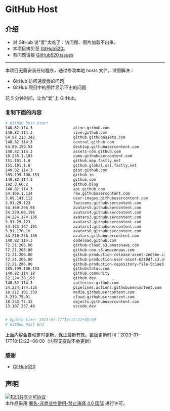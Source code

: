 # GitHub Host
## 介绍
- 对 GitHub 说"爱"太难了：访问慢、图片加载不出来。
- 本项目拷贝至 [GitHub520](https://github.com/521xueweihan/GitHub520)。
- 有问题请提 [GitHub520 issues](https://github.com/521xueweihan/GitHub520/issues/new)

---

本项目无需安装任何程序，通过修改本地 hosts 文件，试图解决：
- GitHub 访问速度慢的问题
- GitHub 项目中的图片显示不出的问题

花 5 分钟时间，让你"爱"上 GitHub。

### 复制下面的内容
```bash
# GitHub Host Start
140.82.114.3                  alive.github.com
140.82.114.3                  live.github.com
54.92.213.242                 github.githubassets.com
140.82.114.3                  central.github.com
54.89.159.53                  desktop.githubusercontent.com
140.82.114.3                  assets-cdn.github.com
18.235.1.183                  camo.githubusercontent.com
151.101.1.6                   github.map.fastly.net
151.101.1.6                   github.global.ssl.fastly.net
140.82.114.3                  gist.github.com
185.199.108.153               github.io
140.82.114.3                  github.com
192.0.66.2                    github.blog
140.82.114.3                  api.github.com
54.166.1.134                  raw.githubusercontent.com
3.89.141.112                  user-images.githubusercontent.com
3.91.29.123                   favicons.githubusercontent.com
54.160.206.98                 avatars5.githubusercontent.com
34.229.60.196                 avatars4.githubusercontent.com
34.224.174.136                avatars3.githubusercontent.com
3.91.29.123                   avatars2.githubusercontent.com
54.173.147.101                avatars1.githubusercontent.com
3.91.170.10                   avatars0.githubusercontent.com
44.210.236.136                avatars.githubusercontent.com
140.82.114.3                  codeload.github.com
72.21.206.80                  github-cloud.s3.amazonaws.com
72.21.206.80                  github-com.s3.amazonaws.com
72.21.206.80                  github-production-release-asset-2e65be.s3.amazonaws.com
72.21.206.80                  github-production-user-asset-6210df.s3.amazonaws.com
72.21.206.80                  github-production-repository-file-5c1aeb.s3.amazonaws.com
185.199.108.153               githubstatus.com
140.82.114.18                 github.community
52.224.38.193                 github.dev
140.82.114.3                  collector.github.com
34.224.174.136                pipelines.actions.githubusercontent.com
18.212.101.239                media.githubusercontent.com
3.239.75.91                   cloud.githubusercontent.com
18.232.77.32                  objects.githubusercontent.com
13.107.237.40                 vscode.dev


# Update time: 2023-01-17T18:12:22+08:00
# GitHub Host End

```
上面内容会自动定时更新，保证最新有效。数据更新时间：2023-01-17T18:12:22+08:00（内容无变动不会更新）

### 感谢

- [GitHub520](https://github.com/521xueweihan/GitHub520)

## 声明
<a rel="license" href="https://creativecommons.org/licenses/by-nc-nd/4.0/deed.zh"><img alt="知识共享许可协议" style="border-width: 0" src="https://licensebuttons.net/l/by-nc-nd/4.0/88x31.png"></a><br>本作品采用 <a rel="license" href="https://creativecommons.org/licenses/by-nc-nd/4.0/deed.zh">署名-非商业性使用-禁止演绎 4.0 国际</a> 进行许可。
